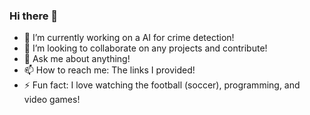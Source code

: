 ### Hi there 👋

- 🔭 I’m currently working on a AI for crime detection!
- 👯 I’m looking to collaborate on any projects and contribute! 
- 💬 Ask me about anything!
- 📫 How to reach me: The links I provided!
- ⚡ Fun fact: I love watching the football (soccer), programming, and video games!
